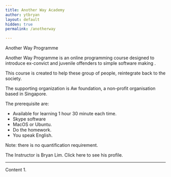 ```yaml
---
title: Another Way Academy
author: ytbryan
layout: default
hidden: true
permalink: /anotherway

---
```


Another Way Programme

Another Way Programme is an online programming course designed to introduce ex-convict and juvenile offenders to simple software making .

This course is created to help these group of people, reintegrate back to the society.

The supporting organization is Aw foundation, a non-profit organisation based in Singapore.

The prerequisite are:
- Available for learning 1 hour 30 minute each time.
- Skype software
- MacOS or Ubuntu.
- Do the homework.
- You speak English.

Note: there is no quantification requirement.

The Instructor is Bryan Lim. Click here to see his profile.




-----

Content
1.
